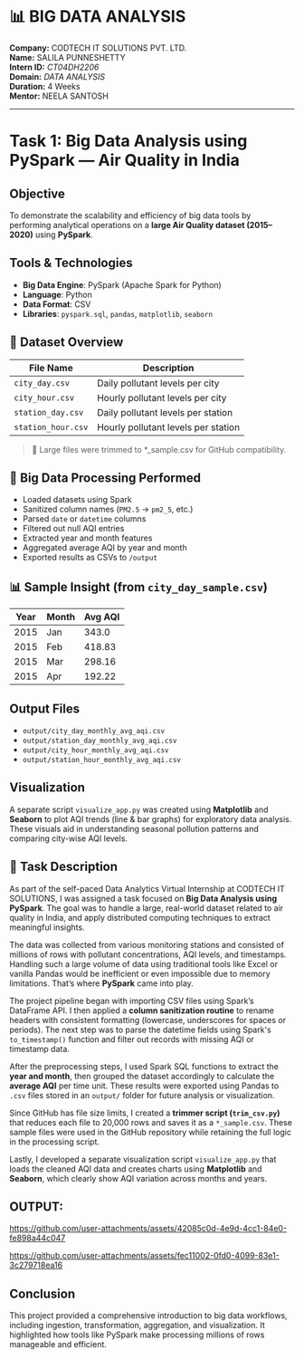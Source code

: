 # 📊 BIG DATA ANALYSIS

**Company:** CODTECH IT SOLUTIONS PVT. LTD.  
**Name:** SALILA PUNNESHETTY  
**Intern ID:** *CT04DH2206*  
**Domain:** *DATA ANALYSIS*  
**Duration:** 4 Weeks  
**Mentor:** NEELA SANTOSH  

---

# Task 1: Big Data Analysis using PySpark — Air Quality in India

## Objective  
To demonstrate the scalability and efficiency of big data tools by performing analytical operations on a **large Air Quality dataset (2015–2020)** using **PySpark**.

## Tools & Technologies
- **Big Data Engine**: PySpark (Apache Spark for Python)  
- **Language**: Python  
- **Data Format**: CSV  
- **Libraries**: `pyspark.sql`, `pandas`, `matplotlib`, `seaborn`  

## 📂 Dataset Overview

| File Name             | Description                                |
|-----------------------|--------------------------------------------|
| `city_day.csv`        | Daily pollutant levels per city            |
| `city_hour.csv`       | Hourly pollutant levels per city           |
| `station_day.csv`     | Daily pollutant levels per station         |
| `station_hour.csv`    | Hourly pollutant levels per station        |

> 🚨 Large files were trimmed to *_sample.csv for GitHub compatibility.

## 🔧 Big Data Processing Performed

- Loaded datasets using Spark
- Sanitized column names (`PM2.5` → `pm2_5`, etc.)
- Parsed `date` or `datetime` columns
- Filtered out null AQI entries
- Extracted year and month features
- Aggregated average AQI by year and month
- Exported results as CSVs to `/output`

## 📊 Sample Insight (from `city_day_sample.csv`)

| Year | Month | Avg AQI     |
|------|-------|-------------|
| 2015 | Jan   | 343.0       |
| 2015 | Feb   | 418.83      |
| 2015 | Mar   | 298.16      |
| 2015 | Apr   | 192.22      |


## Output Files

- `output/city_day_monthly_avg_aqi.csv`
- `output/station_day_monthly_avg_aqi.csv`
- `output/city_hour_monthly_avg_aqi.csv`
- `output/station_hour_monthly_avg_aqi.csv`

## Visualization

A separate script `visualize_app.py` was created using **Matplotlib** and **Seaborn** to plot AQI trends (line & bar graphs) for exploratory data analysis. These visuals aid in understanding seasonal pollution patterns and comparing city-wise AQI levels.

## 📝 Task Description

As part of the self-paced Data Analytics Virtual Internship at CODTECH IT SOLUTIONS, I was assigned a task focused on **Big Data Analysis using PySpark**. The goal was to handle a large, real-world dataset related to air quality in India, and apply distributed computing techniques to extract meaningful insights.  

The data was collected from various monitoring stations and consisted of millions of rows with pollutant concentrations, AQI levels, and timestamps. Handling such a large volume of data using traditional tools like Excel or vanilla Pandas would be inefficient or even impossible due to memory limitations. That’s where **PySpark** came into play.

The project pipeline began with importing CSV files using Spark’s DataFrame API. I then applied a **column sanitization routine** to rename headers with consistent formatting (lowercase, underscores for spaces or periods). The next step was to parse the datetime fields using Spark's `to_timestamp()` function and filter out records with missing AQI or timestamp data.

After the preprocessing steps, I used Spark SQL functions to extract the **year and month**, then grouped the dataset accordingly to calculate the **average AQI** per time unit. These results were exported using Pandas to `.csv` files stored in an `output/` folder for future analysis or visualization.

Since GitHub has file size limits, I created a **trimmer script (`trim_csv.py`)** that reduces each file to 20,000 rows and saves it as a `*_sample.csv`. These sample files were used in the GitHub repository while retaining the full logic in the processing script.

Lastly, I developed a separate visualization script `visualize_app.py` that loads the cleaned AQI data and creates charts using **Matplotlib** and **Seaborn**, which clearly show AQI variation across months and years.

## OUTPUT:

https://github.com/user-attachments/assets/42085c0d-4e9d-4cc1-84e0-fe898a44c047

https://github.com/user-attachments/assets/fec11002-0fd0-4099-83e1-3c279718ea16


## Conclusion

This project provided a comprehensive introduction to big data workflows, including ingestion, transformation, aggregation, and visualization. It highlighted how tools like PySpark make processing millions of rows manageable and efficient.

